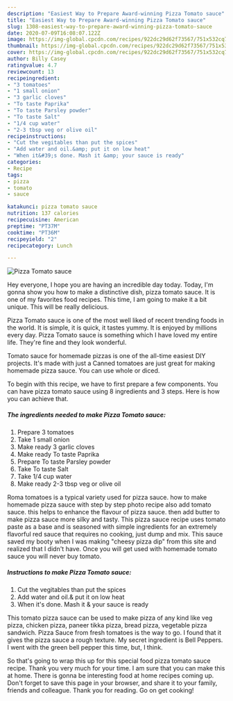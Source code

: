 ```yaml
---
description: "Easiest Way to Prepare Award-winning Pizza Tomato sauce"
title: "Easiest Way to Prepare Award-winning Pizza Tomato sauce"
slug: 1308-easiest-way-to-prepare-award-winning-pizza-tomato-sauce
date: 2020-07-09T16:08:07.122Z
image: https://img-global.cpcdn.com/recipes/922dc29d62f73567/751x532cq70/pizza-tomato-sauce-recipe-main-photo.jpg
thumbnail: https://img-global.cpcdn.com/recipes/922dc29d62f73567/751x532cq70/pizza-tomato-sauce-recipe-main-photo.jpg
cover: https://img-global.cpcdn.com/recipes/922dc29d62f73567/751x532cq70/pizza-tomato-sauce-recipe-main-photo.jpg
author: Billy Casey
ratingvalue: 4.7
reviewcount: 13
recipeingredient:
- "3 tomatoes"
- "1 small onion"
- "3 garlic cloves"
- "To taste Paprika"
- "To taste Parsley powder"
- "To taste Salt"
- "1/4 cup water"
- "2-3 tbsp veg or olive oil"
recipeinstructions:
- "Cut the vegitables than put the spices"
- "Add water and oil.&amp; put it on low heat"
- "When it&#39;s done. Mash it &amp; your sauce is ready"
categories:
- Recipe
tags:
- pizza
- tomato
- sauce

katakunci: pizza tomato sauce 
nutrition: 137 calories
recipecuisine: American
preptime: "PT37M"
cooktime: "PT36M"
recipeyield: "2"
recipecategory: Lunch

---
```



![Pizza Tomato sauce](https://img-global.cpcdn.com/recipes/922dc29d62f73567/751x532cq70/pizza-tomato-sauce-recipe-main-photo.jpg)

Hey everyone, I hope you are having an incredible day today. Today, I'm gonna show you how to make a distinctive dish, pizza tomato sauce. It is one of my favorites food recipes. This time, I am going to make it a bit unique. This will be really delicious.

Pizza Tomato sauce is one of the most well liked of recent trending foods in the world. It is simple, it is quick, it tastes yummy. It is enjoyed by millions every day. Pizza Tomato sauce is something which I have loved my entire life. They're fine and they look wonderful.

Tomato sauce for homemade pizzas is one of the all-time easiest DIY projects. It&#39;s made with just a Canned tomatoes are just great for making homemade pizza sauce. You can use whole or diced.


To begin with this recipe, we have to first prepare a few components. You can have pizza tomato sauce using 8 ingredients and 3 steps. Here is how you can achieve that.

<!--inarticleads1-->

##### The ingredients needed to make Pizza Tomato sauce:

1. Prepare 3 tomatoes
1. Take 1 small onion
1. Make ready 3 garlic cloves
1. Make ready To taste Paprika
1. Prepare To taste Parsley powder
1. Take To taste Salt
1. Take 1/4 cup water
1. Make ready 2-3 tbsp veg or olive oil


Roma tomatoes is a typical variety used for pizza sauce. how to make homemade pizza sauce with step by step photo recipe also add tomato sauce. this helps to enhance the flavour of pizza sauce. then add butter to make pizza sauce more silky and tasty. This pizza sauce recipe uses tomato paste as a base and is seasoned with simple ingredients for an extremely flavorful red sauce that requires no cooking, just dump and mix. This sauce saved my booty when I was making &#34;cheesy pizza dip&#34; from this site and realized that I didn&#39;t have. Once you will get used with homemade tomato sauce you will never buy tomato. 

<!--inarticleads2-->

##### Instructions to make Pizza Tomato sauce:

1. Cut the vegitables than put the spices
1. Add water and oil.&amp; put it on low heat
1. When it&#39;s done. Mash it &amp; your sauce is ready


This tomato pizza sauce can be used to make pizza of any kind like veg pizza, chicken pizza, paneer tikka pizza, bread pizza, vegetable pizza sandwich. Pizza Sauce from fresh tomatoes is the way to go. I found that it gives the pizza sauce a rough texture. My secret ingredient is Bell Peppers. I went with the green bell pepper this time, but, I think. 

So that's going to wrap this up for this special food pizza tomato sauce recipe. Thank you very much for your time. I am sure that you can make this at home. There is gonna be interesting food at home recipes coming up. Don't forget to save this page in your browser, and share it to your family, friends and colleague. Thank you for reading. Go on get cooking!
